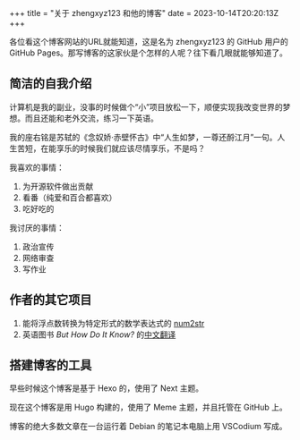 +++
title = "关于 zhengxyz123 和他的博客"
date = 2023-10-14T20:20:13Z
+++

各位看这个博客网站的URL就能知道，这是名为 zhengxyz123 的 GitHub 用户的 GitHub Pages。那写博客的这家伙是个怎样的人呢？往下看几眼就能够知道了。

## 简洁的自我介绍
计算机是我的副业，没事的时候做个“小”项目放松一下，顺便实现我改变世界的梦想。而且还能和老外交流，练习一下英语。

我的座右铭是苏轼的《念奴娇·赤壁怀古》中“人生如梦，一尊还酹江月”一句。人生苦短，在能享乐的时候我们就应该尽情享乐，不是吗？

我喜欢的事情：

1. 为开源软件做出贡献
2. 看番（纯爱和百合都喜欢）
3. 吃好吃的

我讨厌的事情：

1. 政治宣传
2. 网络审查
3. 写作业

## 作者的其它项目

1. 能将浮点数转换为特定形式的数学表达式的 [num2str](https://zhengxyz123.github.io/num2str)
2. 英语图书 *But How Do It Know?* 的[中文翻译](https://zhengxyz123.github.io/but-how-do-it-know)

## 搭建博客的工具
早些时候这个博客是基于 Hexo 的，使用了 Next 主题。

现在这个博客是用 Hugo 构建的，使用了 Meme 主题，并且托管在 GitHub 上。

博客的绝大多数文章在一台运行着 Debian 的笔记本电脑上用 VSCodium 写成。

